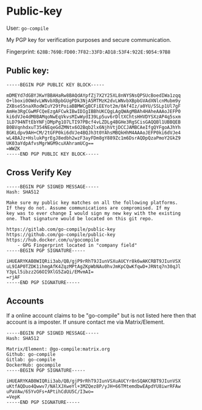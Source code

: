 # Public-key

User: `go-compile`

My PGP key for verification purposes and secure communication.

Fingerprint: `628B:769B:FD00:7F82:33FD:AD18:53F4:922E:9D54:97B8`

## Public key:

```
-----BEGIN PGP PUBLIC KEY BLOCK-----

mDMEYd7dGBYJKwYBBAHaRw8BAQdAYpfZj7X2Y25XL8nNYSNsQPSUcBoedIWa1zqq
O+lboxi0OWdvLWNvbXBpbGUgPDk3NjA5MTMzK2dvLWNvbXBpbGVAdXNlcnMubm9y
ZXBseS5naXRodWIuY29tPoiaBBMWCgBCFiEEYot2m/0Af4Iz/a0YU/SSLp1Ul7gF
AmHe3RgCGwMFCQeEzgAFCwkIBwIDIgIBBhUKCQgLAgQWAgMBAh4HAheAAAoJEFP0
ki6dVJe4dM0BAMqoNwEqVkvsMIwWydI39Lp5uv6rDltXChtsHHVDYSXzAP4q5sxm
1LD794NTtEbYNFjDMpPg1O7LTI97PBcf4vLZDLg4BGHe3RgSCisGAQQBl1UBBQEB
B0BVqnhdxuT354NEqeGdZMNtx6O2Bqb2lx6NjhVtjDCCJAMBCAeIfgQYFgoAJhYh
BGKLdpv9AH+CM/2tGFP0ki6dVJe4BQJh3t0YAhsMBQkHhM4AAAoJEFP0ki6dVJe4
wL4BAJz+HslukPgrEgJ8edbh2wzF3ayFDm8gY889Zc1m6DsrAQDpQzaPmoY2GkZ9
UK03aYdpAfvsMgrWGM9cuXAhramUCg==
=WWZK
-----END PGP PUBLIC KEY BLOCK-----
```

## Cross Verify Key

```
-----BEGIN PGP SIGNED MESSAGE-----
Hash: SHA512

Make sure my public key matches on all the following platforms.
If they do not. Assume communications are compromised. If my
key was to ever change I would sign my new key with the existing
one. That signature would be located on this git repo.

https://gitlab.com/go-compile/public-key
https://github.com/go-compile/public-key
https://hub.docker.com/u/gocompile
	- GPG Fingerprint located in "company field"
-----BEGIN PGP SIGNATURE-----

iHUEARYKAB0WIQRii3ab/QB/gjP9rRhT9JIunVSXuAUCYr8k6wAKCRBT9JIunVSX
uL9IAP0TZDK1ihmgAfK4ZqzMPtAgZKpWbNAu0hvJmKpCQwKfqwD+JRNtq7n30qJl
Y3pLl5ibzz2G6OI9XlG5ZaQi/EMvmAI=
=rjAF
-----END PGP SIGNATURE-----

```

## Accounts

If a online account claims to be "go-compile" but is not listed here
then that account is a imposter. If unsure contact me via Matrix/Element.

```
-----BEGIN PGP SIGNED MESSAGE-----
Hash: SHA512

Matrix/Element: @go-compile:matrix.org
Github: go-compile
Gitlab: go-compile
DockerHub: gocompile
-----BEGIN PGP SIGNATURE-----

iHUEARYKAB0WIQRii3ab/QB/gjP9rRhT9JIunVSXuAUCYr8nSQAKCRBT9JIunVSX
uKtfAQDuo4Qwwv7/NAlXJXweYl+3MZQez8P/yJH+66TMtemdbwEApdYU8iwrRFAw
uPaVAw/65YvOFs+APtihCdUU5C/I3wo=
=VepK
-----END PGP SIGNATURE-----
```
